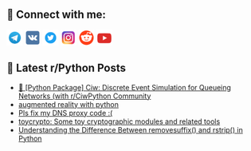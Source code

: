 ## 🔎 Connect with me:
[<img src="https://github.com/bullbesh/bullbesh/blob/main/images/Telegram.png" width="32" height="32" />](https://t.me/bullbesh)
[<img src="https://github.com/bullbesh/bullbesh/blob/main/images/VK.png" width="32" height="32" />](https://vk.com/bullbesh)
[<img src="https://github.com/bullbesh/bullbesh/blob/main/images/Twitter.png" width="32" height="32" />](https://twitter.com/bullbesh1)
[<img src="https://github.com/bullbesh/bullbesh/blob/main/images/Instagram.png" width="32" height="32" />](https://www.instagram.com/bullbesh)
[<img src="https://github.com/bullbesh/bullbesh/blob/main/images/Reddit.png" width="32" height="32" />](https://www.reddit.com/user/bullbesh)
[<img src="https://github.com/bullbesh/bullbesh/blob/main/images/YouTube.png" width="32" height="32" />](https://www.youtube.com/channel/UCtfjRs6uzgq5mfm8S06WTcg)

## 📕 Latest r/Python Posts
<!-- BLOG-POST-LIST:START -->
- [🧰 [Python Package] Ciw: Discrete Event Simulation for Queueing Networks &lpar;with r/CiwPython Community](https://www.reddit.com/r/Python/comments/1lomczs/python_package_ciw_discrete_event_simulation_for/)
- [augmented reality with python](https://www.reddit.com/r/Python/comments/1lokze6/augmented_reality_with_python/)
- [Pls fix my DNS proxy code :&lpar;](https://www.reddit.com/r/Python/comments/1lokqpj/pls_fix_my_dns_proxy_code/)
- [toycrypto: Some toy cryptographic modules and related tools](https://www.reddit.com/r/Python/comments/1loighk/toycrypto_some_toy_cryptographic_modules_and/)
- [Understanding the Difference Between removesuffix&lpar;&rpar; and rstrip&lpar;&rpar; in Python](https://www.reddit.com/r/Python/comments/1log89x/understanding_the_difference_between_removesuffix/)
<!-- BLOG-POST-LIST:END -->
